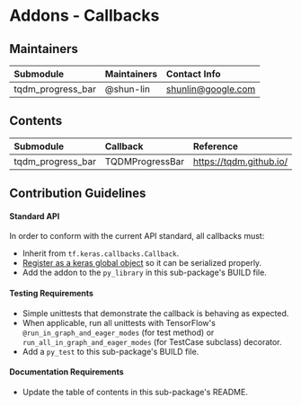 # Addons - Callbacks

## Maintainers
| Submodule  | Maintainers  | Contact Info   |
|:---------- |:------------- |:--------------|
|  tqdm_progress_bar | @shun-lin | shunlin@google.com |

## Contents
| Submodule | Callback  | Reference                               |
|:----------------------- |:-------------------|:---------------|
| tqdm_progress_bar | TQDMProgressBar | https://tqdm.github.io/ |


## Contribution Guidelines
#### Standard API
In order to conform with the current API standard, all callbacks
must:
 * Inherit from `tf.keras.callbacks.Callback`.
 * [Register as a keras global object](https://github.com/tensorflow/addons/blob/master/tensorflow_addons/utils/keras_utils.py)
  so it can be serialized properly.
 * Add the addon to the `py_library` in this sub-package's BUILD file.

#### Testing Requirements
 * Simple unittests that demonstrate the callback is behaving as expected.
 * When applicable, run all unittests with TensorFlow's
   `@run_in_graph_and_eager_modes` (for test method)
   or `run_all_in_graph_and_eager_modes` (for TestCase subclass)
   decorator.
 * Add a `py_test` to this sub-package's BUILD file.

#### Documentation Requirements
 * Update the table of contents in this sub-package's README.
